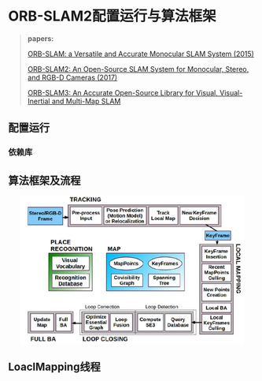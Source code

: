 # ORB-SLAM2配置运行与算法框架

> **papers:**
>
> [ORB-SLAM: a Versatile and Accurate Monocular SLAM System (2015)](./papers/ORB-SLAM.pdf)
>
> [ORB-SLAM2: An Open-Source SLAM System for Monocular, Stereo, and RGB-D Cameras (2017)](./papers/ORB-SLAM2.pdf)
>
> [ORB-SLAM3: An Accurate Open-Source Library for Visual, Visual-Inertial and Multi-Map SLAM](./papers/ORB-SLAM3.pdf)

## 配置运行

### 依赖库

## 算法框架及流程

<img src="assets/system_threads_and_modules.png" alt="system_threads_and_modules" style="zoom: 80%; display: block; margin-left: auto; margin-right: auto;" />



## LoaclMapping线程


